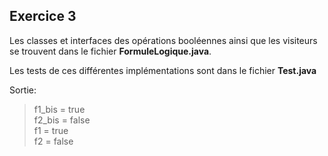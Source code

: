 ## Exercice 3

Les classes et interfaces des opérations booléennes ainsi que les visiteurs se trouvent dans le fichier __FormuleLogique.java__.

Les tests de ces différentes implémentations sont dans le fichier __Test.java__

Sortie:

> f1_bis = true<br>
> f2_bis = false<br>
> f1 = true<br>
> f2 = false<br>
